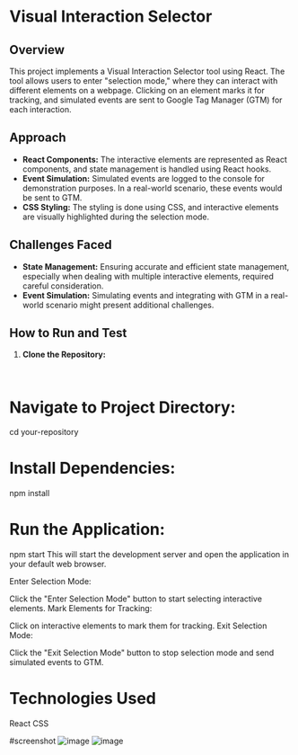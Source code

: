# Visual Interaction Selector

## Overview

This project implements a Visual Interaction Selector tool using React. The tool allows users to enter "selection mode," where they can interact with different elements on a webpage. Clicking on an element marks it for tracking, and simulated events are sent to Google Tag Manager (GTM) for each interaction.

## Approach

- **React Components:** The interactive elements are represented as React components, and state management is handled using React hooks.
- **Event Simulation:** Simulated events are logged to the console for demonstration purposes. In a real-world scenario, these events would be sent to GTM.
- **CSS Styling:** The styling is done using CSS, and interactive elements are visually highlighted during the selection mode.

## Challenges Faced

- **State Management:** Ensuring accurate and efficient state management, especially when dealing with multiple interactive elements, required careful consideration.
- **Event Simulation:** Simulating events and integrating with GTM in a real-world scenario might present additional challenges.

## How to Run and Test

1. **Clone the Repository:**
   ```bash https://github.com/Abtuha-Nisar/Apimiotask.git
 
# Navigate to Project Directory:
cd your-repository
# Install Dependencies:

npm install
# Run the Application:

npm start
This will start the development server and open the application in your default web browser.

Enter Selection Mode:

Click the "Enter Selection Mode" button to start selecting interactive elements.
Mark Elements for Tracking:

Click on interactive elements to mark them for tracking.
Exit Selection Mode:

Click the "Exit Selection Mode" button to stop selection mode and send simulated events to GTM.

# Technologies Used
React
CSS

#screenshot
![image](https://github.com/Abtuha-Nisar/Apimiotask/assets/111420352/654cb375-6861-4e3a-8d28-ed7cfe2e8276)
![image](https://github.com/Abtuha-Nisar/Apimiotask/assets/111420352/90172ad0-e202-404b-a245-b770301c15c1)


